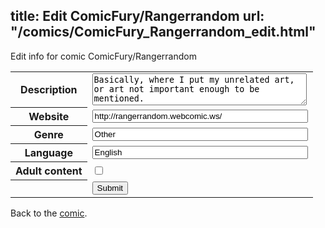 title: Edit ComicFury/Rangerrandom
url: "/comics/ComicFury_Rangerrandom_edit.html"
---
Edit info for comic ComicFury/Rangerrandom

<form name="comic" action="http://gaepostmail.appspot.com/comic/" method="post">
<table class="comicinfo">
<tr>
<th>Description</th><td><textarea name="description" cols="40" rows="3">Basically, where I put my unrelated art, or art not important enough to be mentioned.</textarea></td>
</tr>
<tr>
<th>Website</th><td><input type="text" name="url" value="http://rangerrandom.webcomic.ws/" size="40"/></td>
</tr>
<tr>
<th>Genre</th><td><input type="text" name="genre" value="Other" size="40"/></td>
</tr>
<tr>
<th>Language</th><td><input type="text" name="language" value="English" size="40"/></td>
</tr>
<tr>
<th>Adult content</th><td><input type="checkbox" name="adult" value="adult" /></td>
</tr>
<tr>
<th></th><td>
<input type="hidden" name="comic" value="ComicFury_Rangerrandom" />
<input type="submit" name="submit" value="Submit" />
</td>
</tr>
</table>
</form>

Back to the [comic](ComicFury_Rangerrandom.html).
